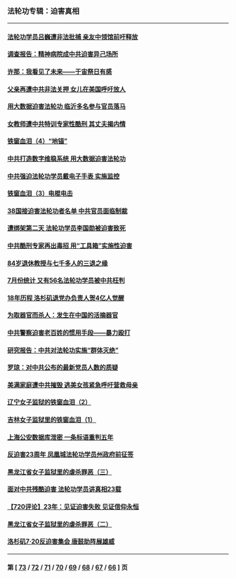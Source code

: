 ### 法轮功专辑：迫害真相
---
#### [法轮功学员吕巍遭非法批捕 亲友中领馆前吁释放](../../pages/nf4379/n13806418.md?08210430) 
#### [调查报告：精神病院成中共迫害异己场所](../../pages/nf4379/n13806163.md?08210430) 
#### [许那：我看见了未来——于宙祭日有感](../../pages/nf4379/n13805469.md?08210430) 
#### [父亲再遭中共非法关押 女儿在美国呼吁放人](../../pages/nf4379/n13804643.md?08210430) 
#### [用大数据迫害法轮功 临沂多名参与官员落马](../../pages/nf4379/n13803374.md?08210430) 
#### [女教师遭中共特训专家性酷刑 其丈夫揭内情](../../pages/nf4379/n13802924.md?08210430) 
#### [铁窗血泪（4）“地锚”](../../pages/nf4379/n13801004.md?08210430) 
#### [中共打造数字维稳系统 用大数据迫害法轮功](../../pages/nf4379/n13799087.md?08210430) 
#### [中共强迫法轮功学员戴电子手表 实施监控](../../pages/nf4379/n13800403.md?08210430) 
#### [铁窗血泪（3）电棍电击](../../pages/nf4379/n13798789.md?08210430) 
#### [38国接迫害法轮功者名单 中共官员面临制裁](../../pages/nf4379/n13799696.md?08210430) 
#### [遭绑架第二天 法轮功学员李国勋被迫害致死](../../pages/nf4379/n13797464.md?08210430) 
#### [中共酷刑专家再出毒招 用“工具箱”实施性迫害](../../pages/nf4379/n13797202.md?08210430) 
#### [84岁退休教授与七千多人的三退之缘](../../pages/nf4379/n13796650.md?08210430) 
#### [7月份统计 又有56名法轮功学员被中共枉判](../../pages/nf4379/n13795640.md?08210430) 
#### [18年历程 洛杉矶退党办负责人贺4亿人觉醒](../../pages/nf4379/n13795117.md?08210430) 
#### [为取器官而杀人：发生在中国的活摘器官](../../pages/nf4379/n13794731.md?08210430) 
#### [中共警察迫害老百姓的惯用手段——暴力殴打](../../pages/nf4379/n13791611.md?08210430) 
#### [研究报告：中共对法轮功实施“群体灭绝”](../../pages/nf4379/n13791984.md?08210430) 
#### [罗琼：对中共公布的最新党员人数的质疑](../../pages/nf4379/n13790905.md?08210430) 
#### [美满家庭遭中共摧毁 逃美女孩紧急呼吁营救母亲](../../pages/nf4379/n13792859.md?08210430) 
#### [辽宁女子监狱的铁窗血泪（2）](../../pages/nf4379/n13788923.md?08210430) 
#### [吉林女子监狱里的铁窗血泪（1）](../../pages/nf4379/n13786967.md?08210430) 
#### [上海公安数据库泄密 一条标语重判五年](../../pages/nf4379/n13787387.md?08210430) 
#### [反迫害23周年 凤凰城法轮功学员州政府前征签](../../pages/nf4379/n13786397.md?08210430) 
#### [黑龙江省女子监狱里的虐杀罪恶（三）](../../pages/nf4379/n13784732.md?08210430) 
#### [面对中共残酷迫害 法轮功学员讲真相23载](../../pages/nf4379/n13785367.md?08210430) 
#### [【720评论】23年：见证迫害失败 见证信仰永恒](../../pages/nf4379/n13785353.md?08210430) 
#### [黑龙江省女子监狱里的虐杀罪恶（二）](../../pages/nf4379/n13783691.md?08210430) 
#### [洛杉矶7·20反迫害集会 唐鼓助阵展雄威](../../pages/nf4379/n13783935.md?08210430) 

---
#### 第 [ [73](./73.md?08210430) / [72](./72.md?08210430) / [71](./71.md?08210430) / [70](./70.md?08210430) / [69](./69.md?08210430) / [68](./68.md?08210430) / [67](./67.md?08210430) / [66](./66.md?08210430) ] 页
